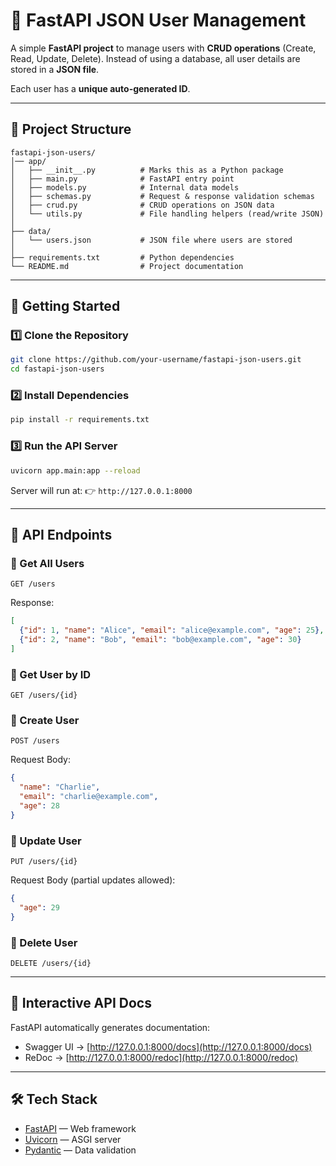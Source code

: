 # 📘 FastAPI JSON User Management

A simple **FastAPI project** to manage users with **CRUD operations** (Create, Read, Update, Delete).
Instead of using a database, all user details are stored in a **JSON file**.

Each user has a **unique auto-generated ID**.

---

## 📂 Project Structure

```
fastapi-json-users/
│── app/
│   ├── __init__.py          # Marks this as a Python package
│   ├── main.py              # FastAPI entry point
│   ├── models.py            # Internal data models
│   ├── schemas.py           # Request & response validation schemas
│   ├── crud.py              # CRUD operations on JSON data
│   └── utils.py             # File handling helpers (read/write JSON)
│
├── data/
│   └── users.json           # JSON file where users are stored
│
├── requirements.txt         # Python dependencies
└── README.md                # Project documentation
```

---

## 🚀 Getting Started

### 1️⃣ Clone the Repository

```bash
git clone https://github.com/your-username/fastapi-json-users.git
cd fastapi-json-users
```

### 2️⃣ Install Dependencies

```bash
pip install -r requirements.txt
```

### 3️⃣ Run the API Server

```bash
uvicorn app.main:app --reload
```

Server will run at:
👉 `http://127.0.0.1:8000`

---

## 📌 API Endpoints

### 🔹 Get All Users

```
GET /users
```

Response:

```json
[
  {"id": 1, "name": "Alice", "email": "alice@example.com", "age": 25},
  {"id": 2, "name": "Bob", "email": "bob@example.com", "age": 30}
]
```

### 🔹 Get User by ID

```
GET /users/{id}
```

### 🔹 Create User

```
POST /users
```

Request Body:

```json
{
  "name": "Charlie",
  "email": "charlie@example.com",
  "age": 28
}
```

### 🔹 Update User

```
PUT /users/{id}
```

Request Body (partial updates allowed):

```json
{
  "age": 29
}
```

### 🔹 Delete User

```
DELETE /users/{id}
```

---

## 📖 Interactive API Docs

FastAPI automatically generates documentation:

* Swagger UI → [http://127.0.0.1:8000/docs](http://127.0.0.1:8000/docs)
* ReDoc → [http://127.0.0.1:8000/redoc](http://127.0.0.1:8000/redoc)

---

## 🛠️ Tech Stack

* [FastAPI](https://fastapi.tiangolo.com/) — Web framework
* [Uvicorn](https://www.uvicorn.org/) — ASGI server
* [Pydantic](https://docs.pydantic.dev/) — Data validation